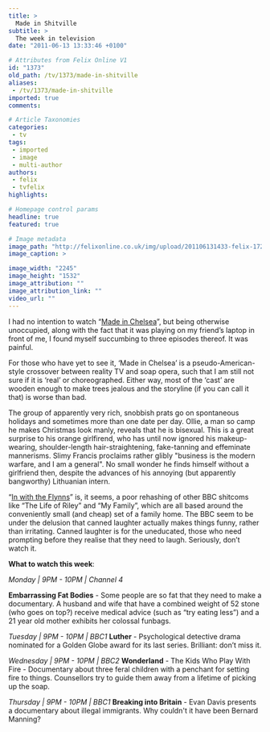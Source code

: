 ```yaml
---
title: >
  Made in Shitville
subtitle: >
  The week in television
date: "2011-06-13 13:33:46 +0100"

# Attributes from Felix Online V1
id: "1373"
old_path: /tv/1373/made-in-shitville
aliases:
 - /tv/1373/made-in-shitville
imported: true
comments:

# Article Taxonomies
categories:
 - tv
tags:
 - imported
 - image
 - multi-author
authors:
 - felix
 - tvfelix
highlights:

# Homepage control params
headline: true
featured: true

# Image metadata
image_path: "http://felixonline.co.uk/img/upload/201106131433-felix-172.jpeg"
image_caption: >

image_width: "2245"
image_height: "1532"
image_attribution: ""
image_attribution_link: ""
video_url: ""
---
```


I had no intention to watch “[Made in Chelsea](http://www.e4.com/chelsea/)”, but being otherwise unoccupied, along with the fact that it was playing on my friend’s laptop in front of me, I found myself succumbing to three episodes thereof. It was painful.

For those who have yet to see it, ‘Made in Chelsea’ is a pseudo-American-style crossover between reality TV and soap opera, such that I am still not sure if it is ‘real’ or choreographed. Either way, most of the ‘cast’ are wooden enough to make trees jealous and the storyline (if you can call it that) is worse than bad.

The group of apparently very rich, snobbish prats go on spontaneous holidays and sometimes more than one date per day. Ollie, a man so camp he makes Christmas look manly, reveals that he is bisexual. This is a great surprise to his orange girlfirend, who has until now ignored his makeup-wearing, shoulder-length hair-straightening, fake-tanning and effeminate mannerisms. Slimy Francis proclaims rather glibly "business is the modern warfare, and I am a general". No small wonder he finds himself without a girlfriend then, despite the advances of his annoying (but apparently bangworthy) Lithuanian intern.

“[In with the Flynns](http://www.bbc.co.uk/blogs/comedy/2011/06/in-with-the-flynns-will-mellor.shtml)” is, it seems, a poor rehashing of other BBC shitcoms like “The Life of Riley” and “My Family”, which are all based around the conveniently small (and cheap) set of a family home. The BBC seem to be under the delusion that canned laughter actually makes things funny, rather than irritating. Canned laughter is for the uneducated, those who need prompting before they realise that they need to laugh. Seriously, don’t watch it.

__What to watch this week__:

_Monday | 9PM - 10PM | Channel 4_

__Embarrassing Fat Bodies__ - Some people are so fat that they need to make a documentary. A husband and wife that have a combined weight of 52 stone (who goes on top?) receive medical advice (such as “try eating less”) and a 21 year old mother exhibits her colossal funbags.

_Tuesday | 9PM - 10PM | BBC1_
__Luther__ - Psychological detective drama nominated for a Golden Globe award for its last series. Brilliant: don’t miss it.

_Wednesday | 9PM - 10PM | BBC2_
__Wonderland__ - The Kids Who Play With Fire - Documentary about three feral children with a penchant for setting fire to things. Counsellors try to guide them away from a lifetime of picking up the soap.

_Thursday | 9PM - 10PM | BBC1_
__Breaking into Britain__ - Evan Davis presents a documentary about illegal immigrants. Why couldn't it have been Bernard Manning?
